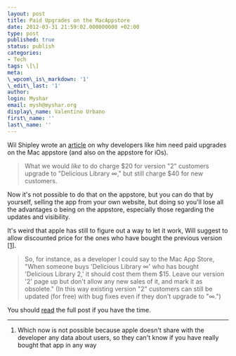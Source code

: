 ```yaml
---
layout: post
title: Paid Upgrades on the MacAppstore
date: 2012-03-31 21:59:02.000000000 +02:00
type: post
published: true
status: publish
categories:
- Tech
tags: \[\]
meta:
\_wpcom\_is\_markdown: '1'
\_edit\_last: '1'
author:
login: Myshar
email: mysh@myshar.org
display\_name: Valentino Urbano
first\_name: ''
last\_name: ''
---
```


Wil Shipley wrote an [article][0] on why developers like him need paid upgrades on the Mac appstore (and also on the appstore for iOs).

> What we would _like_ to do charge $20 for version "2" customers upgrade to "Delicious Library ∞," but still charge $40 for new customers.

Now it's not possible to do that on the appstore, but you can do that by yourself, selling the app from your own website, but doing so you'll lose all the advantages o being on the appstore, especially those regarding the updates and visibility.

It's weird that apple has still to figure out a way to let it work, Will suggest to allow discounted price for the ones who have bought the previous version \[[1][1]\].

> So, for instance, as a developer I could say to the Mac App Store, "When someone buys 'Delicious Library ∞' who has bought 'Delicious Library 2,' it should cost them them $15\. Leave our version '2' page up but don't allow any new sales of it, and mark it as obsolete." (In this way existing version "2" customers can still be updated (for free) with bug fixes even if they don't upgrade to "∞.")

You should [read][0] the full post if you have the time.

---

1. Which now is not possible because apple doesn't share with the developer any data about users, so they can't know if you have really bought that app in any way


[0]: http://blog.wilshipley.com/2012/03/mac-app-store-needs-paid-upgrades.html
[1]: #1